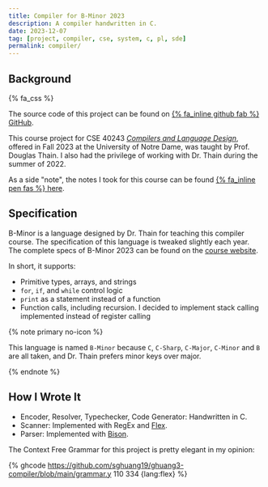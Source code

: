 ```yaml
---
title: Compiler for B-Minor 2023
description: A compiler handwritten in C.
date: 2023-12-07
tag: [project, compiler, cse, system, c, pl, sde]
permalink: compiler/
---
```


## Background

{% fa_css %}

The source code of this project can be found on
[{% fa_inline github fab %} GitHub](https://github.com/sghuang19/ghuang3-compiler).

This course project for CSE 40243
[_Compilers and Language Design_](https://dthain.github.io/compilers-fa23/),
offered in Fall 2023 at the University of Notre Dame, was taught by Prof.
Douglas Thain. I also had the privilege of working with Dr. Thain during the
summer of 2022.

As a side "note", the notes I took for this course can be found [{% fa_inline
pen fas %} here](https://notes.sghuang.com/compilers-and-language-design).

<!-- more -->

## Specification

B-Minor is a language designed by Dr. Thain for teaching this compiler course.
The specification of this language is tweaked slightly each year. The complete
specs of B-Minor 2023 can be found on the
[course website](https://dthain.github.io/compilers-fa23/bminor).

In short, it supports:

- Primitive types, arrays, and strings
- `for`, `if`, and `while` control logic
- `print` as a statement instead of a function
- Function calls, including recursion. I decided to implement stack calling
  implemented instead of register calling

{% note primary no-icon %}

This language is named `B-Minor` because `C`, `C-Sharp`, `C-Major`, `C-Minor`
and `B` are all taken, and Dr. Thain prefers minor keys over major.

{% endnote %}

## How I Wrote It

- Encoder, Resolver, Typechecker, Code Generator: Handwritten in C.
- Scanner: Implemented with RegEx and [Flex](https://github.com/westes/flex).
- Parser: Implemented with [Bison](https://gnu.org/software/bison/).

The Context Free Grammar for this project is pretty elegant in my opinion:

{% ghcode
https://github.com/sghuang19/ghuang3-compiler/blob/main/grammar.y
110 334 {lang:flex} %}
